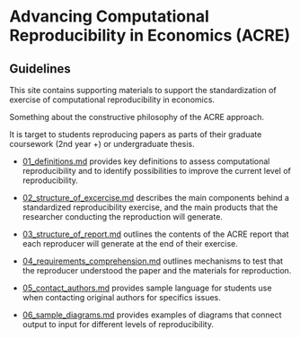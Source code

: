 # Advancing Computational Reproducibility in Economics (ACRE)

## Guidelines  

This site contains supporting materials to
support the standardization of exercise of computational reproducibility in economics.

Something about the constructive philosophy of the ACRE approach.

It is target to students reproducing papers as parts of their graduate coursework (2nd year +) or undergraduate thesis.

 - [01_definitions.md](01_definitions.md) provides key definitions to assess computational reproducibility and to identify possibilities to improve the current level of reproducibility.  

 - [02_structure_of_excercise.md](02_structure_of_excercise.md) describes the main components behind a standardized reproducibility exercise, and the main products that the researcher conducting the reproduction will generate.    

 - [03_structure_of_report.md](03_structure_of_report.md) outlines the contents of the ACRE report that each reproducer will generate at the end of their exercise.   
 - [04_requirements_comprehension.md](04_requirements_comprehension.md) outlines mechanisms to test that the reproducer understood the paper and the materials for reproduction.   

- [05_contact_authors.md](05_contact_authors.md) provides sample language for students use when contacting original authors for specifics issues.  

- [06_sample_diagrams.md](06_sample_diagrams.md) provides examples of diagrams that connect output to input for different levels of reproducibility.
